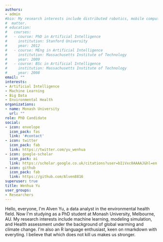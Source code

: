 ```yaml
---
authors:
- admin
#bio: My research interests include distributed robotics, mobile computing and programmable
#  matter.
# education:
#   courses:
#   - course: PhD in Artificial Intelligence
#     institution: Stanford University
#     year: 2012
#   - course: MEng in Artificial Intelligence
#     institution: Massachusetts Institute of Technology
#     year: 2009
#   - course: BSc in Artificial Intelligence
#     institution: Massachusetts Institute of Technology
#     year: 2008
email: ""
interests:
- Artificial Intelligence
- Machine Learning
- Big Data
- Environmental Health
organizations:
- name: Monash University
  url: ""
role: PhD Candidate
social:
- icon: envelope
  icon_pack: fas
  link: '#contact'
- icon: twitter
  icon_pack: fab
  link: https://twitter.com/yu_wenhua
- icon: google-scholar
  icon_pack: ai
  link: https://scholar.google.co.uk/citations?user=bIiVxc0AAAAJ&hl=en
- icon: github
  icon_pack: fab
  link: https://github.com/Alven8816
superuser: true
title: Wenhua Yu
user_groups:
- Researchers
---
```


Hello, everyone, I'm Alven Yu, a data analyst in the environmental health field. Now I'm studying as a PhD student at Monash University, Melbourne, AU. My research interests include machine learning, modeling simulation, and Health assessment under the background of global warming and climate change. I'm also an R language enthusiast, keen on rmarkdown with everyting. I believe that which does not kill us makes us stronger.
